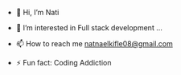 - 👋 Hi, I’m Nati
- 👀 I’m interested in Full stack development ...

- 📫 How to reach me natnaelkifle08@gmail.com
  
- ⚡ Fun fact: Coding Addiction 

<!---
Nat08-ctrl/Nat08-ctrl is a ✨ special ✨ repository because its `README.md` (this file) appears on your GitHub profile.
You can click the Preview link to take a look at your changes.
--->
